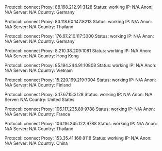 Protocol: connect
Proxy: 88.198.212.91:3128
Status: working
IP: N/A
Anon: N/A
Server: N/A
Country: Germany

Protocol: connect
Proxy: 83.118.60.147:8213
Status: working
IP: N/A
Anon: N/A
Server: N/A
Country: Thailand

Protocol: connect
Proxy: 176.97.210.117:3000
Status: working
IP: N/A
Anon: N/A
Server: N/A
Country: Germany

Protocol: connect
Proxy: 8.210.38.209:1081
Status: working
IP: N/A
Anon: N/A
Server: N/A
Country: Hong Kong

Protocol: connect
Proxy: 85.194.244.91:10808
Status: working
IP: N/A
Anon: N/A
Server: N/A
Country: Vietnam

Protocol: connect
Proxy: 15.220.169.219:7004
Status: working
IP: N/A
Anon: N/A
Server: N/A
Country: Finland

Protocol: connect
Proxy: 3.17.67.15:3128
Status: working
IP: N/A
Anon: N/A
Server: N/A
Country: United States

Protocol: connect
Proxy: 106.117.235.89:9788
Status: working
IP: N/A
Anon: N/A
Server: N/A
Country: France

Protocol: connect
Proxy: 106.116.245.122:9788
Status: working
IP: N/A
Anon: N/A
Server: N/A
Country: Thailand

Protocol: connect
Proxy: 153.35.41.166:8118
Status: working
IP: N/A
Anon: N/A
Server: N/A
Country: China

